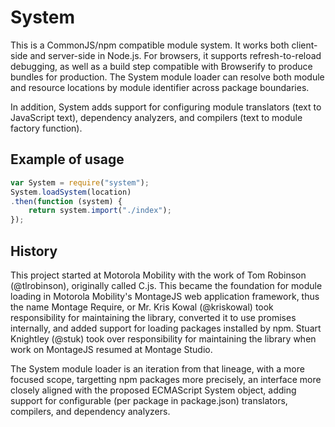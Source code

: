 
# System

This is a CommonJS/npm compatible module system.
It works both client-side and server-side in Node.js.
For browsers, it supports refresh-to-reload debugging, as well as a build step
compatible with Browserify to produce bundles for production.
The System module loader can resolve both module and resource locations by
module identifier across package boundaries.

In addition, System adds support for configuring module translators (text to
JavaScript text), dependency analyzers, and compilers (text to module factory
function).

## Example of usage

```js
var System = require("system");
System.loadSystem(location)
.then(function (system) {
    return system.import("./index");
});
```

## History

This project started at Motorola Mobility with the work of Tom Robinson
(@tlrobinson), originally called C.js.
This became the foundation for module loading in Motorola Mobility's MontageJS
web application framework, thus the name Montage Require, or Mr.
Kris Kowal (@kriskowal) took responsibility for maintaining the library,
converted it to use promises internally, and added support for loading packages
installed by npm.
Stuart Knightley (@stuk) took over responsibility for maintaining the library
when work on MontageJS resumed at Montage Studio.

The System module loader is an iteration from that lineage, with a more focused
scope, targetting npm packages more precisely, an interface more closely
aligned with the proposed ECMAScript System object, adding support for
configurable (per package in package.json) translators, compilers, and
dependency analyzers.

<!-- TODO and configurable (through options) optimizers and instrumenters, as
well as support for resource loading and bundling. -->
